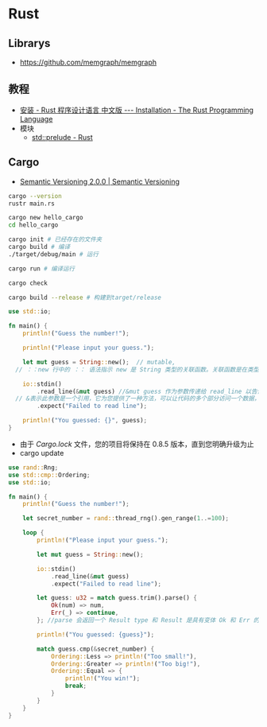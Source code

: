 # Rust

## Librarys
- https://github.com/memgraph/memgraph

## 教程

- [安装 - Rust 程序设计语言 中文版 --- Installation - The Rust Programming Language](https://doc.rust-lang.org/stable/book/ch01-01-installation.html)
- 模块
  - [std::prelude - Rust](https://doc.rust-lang.org/stable/std/prelude/index.html)



## Cargo

- [Semantic Versioning 2.0.0 | Semantic Versioning](https://semver.org/)

```bash
cargo --version
rustr main.rs

cargo new hello_cargo
cd hello_cargo

cargo init # 已经存在的文件夹
cargo build # 编译
./target/debug/main # 运行

cargo run # 编译运行

cargo check

cargo build --release # 构建到target/release
```

```rust
use std::io;

fn main() {
    println!("Guess the number!");

    println!("Please input your guess.");

    let mut guess = String::new();  // mutable, 
  // ：：new 行中的 ：： 语法指示 new 是 String 类型的关联函数。关联函数是在类型上实现的函数，在本例中为 String。完全创建了一个可变变量，该变量当前绑定到 String 的新空实例

    io::stdin()
        .read_line(&mut guess) //&mut guess 作为参数传递给 read_line 以告诉它要将用户输入存储在哪个字符串中
  // &表示此参数是一个引用，它为您提供了一种方法，可以让代码的多个部分访问一个数据，而无需多次将该数据复制到内存中
        .expect("Failed to read line");

    println!("You guessed: {}", guess);
}
```

- 由于 *Cargo.lock* 文件，您的项目将保持在 0.8.5 版本，直到您明确升级为止
- cargo update



```rust
use rand::Rng;
use std::cmp::Ordering;
use std::io;

fn main() {
    println!("Guess the number!");

    let secret_number = rand::thread_rng().gen_range(1..=100);

    loop {
        println!("Please input your guess.");

        let mut guess = String::new();

        io::stdin()
            .read_line(&mut guess)
            .expect("Failed to read line");

        let guess: u32 = match guess.trim().parse() {
            Ok(num) => num,
            Err(_) => continue,
        }; //parse 会返回一个 Result type 和 Result 是具有变体 Ok 和 Err 的枚举

        println!("You guessed: {guess}");

        match guess.cmp(&secret_number) {
            Ordering::Less => println!("Too small!"),
            Ordering::Greater => println!("Too big!"),
            Ordering::Equal => {
                println!("You win!");
                break;
            }
        }
    }
}
```

